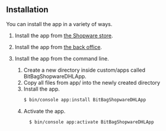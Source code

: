## Installation

You can install the app in a variety of ways.

1. Install the app from [the Shopware store](https://store.shopware.com/en/extensions/?p=1&o=12&n=21&c=2069&shopwareVersion=6).
2. Install the app from [the back office](https://docs.shopware.com/en/shopware-6-en/extensions/myextensions).

3. Install the app from the command line.
    1. Create a new directory inside custom/apps called BitBagShopwareDHLApp.
    2. Copy all files from app/ into the newly created directory
    3. Install the app.
       ```bash
       $ bin/console app:install BitBagShopwareDHLApp
       ```
    4. Activate the app.
       ```bash
         $ bin/console app:activate BitBagShopwareDHLApp
       ```
